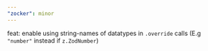 ```yaml
---
"zocker": minor
---
```


feat: enable using string-names of datatypes in `.override` calls (E.g `"number"` instead if `z.ZodNumber`)
